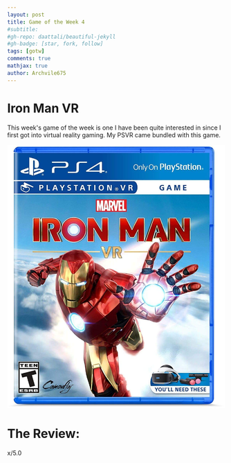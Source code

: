 ```yaml
---
layout: post
title: Game of the Week 4
#subtitle: 
#gh-repo: daattali/beautiful-jekyll
#gh-badge: [star, fork, follow]
tags: [gotw]
comments: true
mathjax: true
author: Archvile675
---
```


# Iron Man VR
This week's game of the week is one I have been quite interested in since I first got into virtual reality gaming. My PSVR came bundled with this game. 

![The Game of the Week](/assets/img/gotw1.jpg)


# The Review: 
x/5.0



